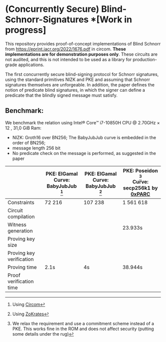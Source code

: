 # (Concurrently Secure) Blind-Schnorr-Signatures *[Work in progress]

This repository provides proof-of-concept implementations of Blind Schnorr from https://eprint.iacr.org/2022/1676.pdf in circom. **These implementations are for demonstration purposes only**.  These circuits are not audited, and this is not intended to be used as a library for production-grade applications.

The first concurrently secure blind-signing protocol for Schnorr signatures, using
the standard primitives NIZK and PKE and assuming that Schnorr signatures themselves are
unforgeable. In addition, the paper defines the notion of predicate blind signatures, in which the signer can define a predicate that the blindly signed message must satisfy.

## Benchmark: 

We benchmark the relation using Intel® Core™ i7-10850H CPU @ 2.70GHz × 12 , 31,0 GiB Ram:
- NIZK: Groth16 over BN256; The BabyJubJub curve is embedded in the order of BN256;
- message length 256 bit
- No predicate check on the message is performed, as suggested in the paper 



|| PKE: ElGamal <br> Curve: BabyJubJub [^1] | PKE: ElGamal <br> Curve: BabyJubJub  [^2] | PKE: Poseidon [^3] <br> Curve: secp256k1 by [0xPARC](https://github.com/0xPARC/circom-ecdsa)|
|---|---|---|---|
|Constraints                          |72 216    |107 238 |1 561 618 |
|Circuit compilation                  |         |       |           |
|Witness generation                   |         |       |  23.933s  |
|Proving key size                     |         |       |           |
|Proving key verification             |         |       |           |
|Proving time                         |2.1s     |    4s   |     38.944s  |
|Proof verification time              |         |       |            |


[^1]: Using [Circom](https://docs.circom.io) 
[^2]: Using [ZoKrates](https://zokrates.github.io/introduction.html)
[^3]: We relax the requirement and use a commitment scheme instead of a PKE. This works fine in the ROM and does not affect security (putting some details under the rug)


